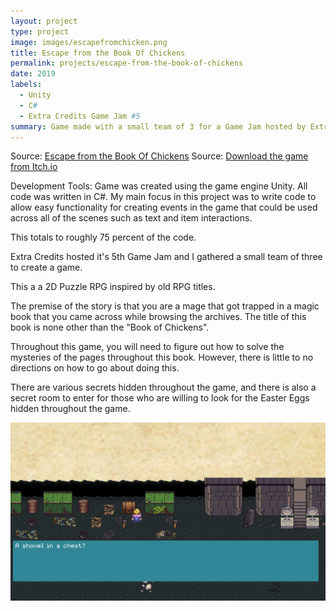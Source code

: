 ```yaml
---
layout: project
type: project
image: images/escapefromchicken.png
title: Escape from the Book Of Chickens
permalink: projects/escape-from-the-book-of-chickens
date: 2019
labels:
  - Unity
  - C#
  - Extra Credits Game Jam #5
summary: Game made with a small team of 3 for a Game Jam hosted by Extra Credits, with the theme of "Passage"
---
```


Source: <a href="https://github.com/tevintsales/Extra-Credits-Game-Jam-5">Escape from the Book Of Chickens</a>
Source: <a href="https://wungsoo.itch.io/escape-from-the-book-of-chickens">Download the game from Itch.io</a>

Development Tools:
Game was created using the game engine Unity.
All code was written in C#.
My main focus in this project was to write code to allow easy functionality for creating events in the game that could be used across
all of the scenes such as text and item interactions.

This totals to roughly 75 percent of the code.

Extra Credits hosted it's 5th Game Jam and I gathered a small team of three to create a game.

This a a 2D Puzzle RPG inspired by old RPG titles.

The premise of the story is that you are a mage that got trapped in a magic book that you came across while browsing the archives. The title of this book is none other than the "Book of Chickens".

Throughout this game, you will need to figure out how to solve the mysteries of the pages throughout this book. However, there is little to no directions on how to go about doing this.

There are various secrets hidden throughout the game, and there is also a secret room to enter for those who are willing to look for the Easter Eggs hidden throughout the game. 

<div>
  <img class="ui medium left floated image" src="../images/escapefromchicken2.png">
</div>
